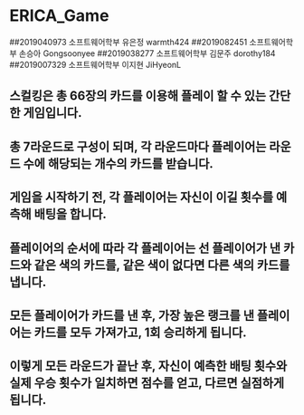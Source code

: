 # ERICA_Game

##2019040973 소프트웨어학부 유은정 warmth424
##2019082451 소프트웨어학부 손승아 Gongsoonyee
##2019038277 소프트웨어학부 김문주 dorothy184
##2019007329 소프트웨어학부 이지현 JiHyeonL


## 스컬킹은 총 66장의 카드를 이용해 플레이 할 수 있는 간단한 게임입니다.
## 총 7라운드로 구성이 되며, 각 라운드마다 플레이어는 라운드 수에 해당되는 개수의 카드를 받습니다.
## 게임을 시작하기 전, 각 플레이어는 자신이 이길 횟수를 예측해 배팅을 합니다.
## 플레이어의 순서에 따라 각 플레이어는 선 플레이어가 낸 카드와 같은 색의 카드를, 같은 색이 없다면 다른 색의 카드를 냅니다.
## 모든 플레이어가 카드를 낸 후, 가장 높은 랭크를 낸 플레이어는 카드를 모두 가져가고, 1회 승리하게 됩니다.
## 이렇게 모든 라운드가 끝난 후, 자신이 예측한 배팅 횟수와 실제 우승 횟수가 일치하면 점수를 얻고, 다르면 실점하게 됩니다.
